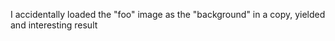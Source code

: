 I accidentally loaded the "foo" image as the "background" in a copy, yielded and interesting result
